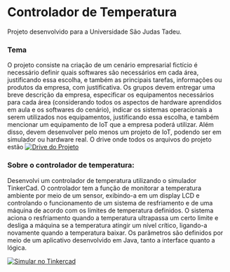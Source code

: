 # Controlador de Temperatura
Projeto desenvolvido para a Universidade São Judas Tadeu.

### Tema
O projeto consiste na criação de um cenário empresarial fictício é necessário definir quais softwares são necessários em cada área, justificando essa escolha, e também as principais tarefas, informações ou produtos da empresa, com justificativa.
Os grupos devem entregar uma breve descrição da empresa, especificar os equipamentos necessários para cada área (considerando todos os aspectos de hardware aprendidos em aula e os softwares do cenário), indicar os sistemas operacionais a serem utilizados nos equipamentos, justificando essa escolha, e também mencionar um equipamento de IoT que a empresa poderá utilizar. Além disso, devem desenvolver pelo menos um projeto de IoT, podendo ser em simulador ou hardware real. O drive onde todos os arquivos do projeto estão [![Drive do Projeto](https://img.shields.io/badge/Drive%20do%20Projeto-00c853?style=for-the-badge)](https://drive.google.com/drive/u/1/folders/1sQhcJMPJrVCyY1lw9nLQC1Zus4jiaTlD)


### Sobre o controlador de temperatura:
Desenvolvi um controlador de temperatura utilizando o simulador TinkerCad. O controlador tem a função de monitorar a temperatura ambiente por meio de um sensor, exibindo-a em um display LCD e controlando o funcionamento de um sistema de resfriamento e de uma máquina de acordo com os limites de temperatura definidos. O sistema aciona o resfriamento quando a temperatura ultrapassa um certo limite e desliga a máquina se a temperatura atingir um nível crítico, ligando-a novamente quando a temperatura baixar. Os parâmetros são definidos por meio de um aplicativo desenvolvido em Java, tanto a interface quanto a lógica.

[![Simular no Tinkercad](https://img.shields.io/badge/Simular%20no%20Tinkercad-00e676?style=for-the-badge)](https://www.tinkercad.com/things/jEgVb9KmkKy-controlador-de-temperatura)
